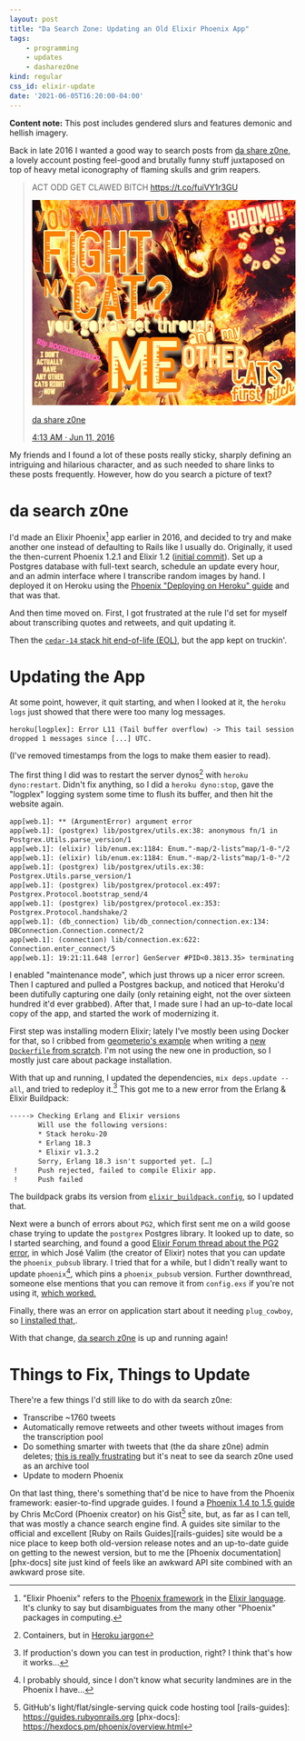 ```yaml
---
layout: post
title: "Da Search Zone: Updating an Old Elixir Phoenix App"
tags:
    - programming
    - updates
    - dasharez0ne
kind: regular
css_id: elixir-update
date: '2021-06-05T16:20:00-04:00'
---
```


<style type="text/css">
#elixir-update code {
  font-size: 0.9rem;
}
</style>

**Content note:** This post includes gendered slurs and features
demonic and hellish imagery.

Back in late 2016 I wanted a good way to search posts from
[da share z0ne][dsz], a lovely account posting feel-good and brutally
funny stuff juxtaposed on top of heavy metal iconography of flaming
skulls and grim reapers.

> ACT ODD GET CLAWED BITCH <https://t.co/fuiVY1r3GU>
>
> ![an armored figure breathing fire and carrying a sword, with text superimposed: "YOU WANT TO FIGHT MY CAT? you gotta get through ME and my OTHER CATS first bitch Rip BOODLEHEIMER I DON'T ACTUALLY HAVE ANY OTHER CATS RIGHT NOW BOOM!!! da share z0ne"](/assets/post_images/dasharezone_cat_fight.jpg)
>
> [da share z0ne][dsz]
>
> [4:13 AM · Jun 11, 2016](https://twitter.com/dasharez0ne/status/741543905456427008)

[dsz]: https://twitter.com/dasharez0ne

My friends and I found a lot of these posts really sticky, sharply defining
an intriguing and hilarious character, and as such needed to share links to
these posts frequently. However, how do you search a picture of text?

# da search z0ne

I'd made an Elixir Phoenix[^1] app earlier in 2016, and decided to try and
make another one instead of defaulting to Rails like I usually do.
Originally, it used the then-current Phoenix 1.2.1 and Elixir 1.2
([initial commit][c-init]). Set up a Postgres database with full-text search,
schedule an update every hour, and an admin interface where I transcribe
random images by hand.
I deployed it on Heroku using
the [Phoenix "Deploying on Heroku" guide][deploy-guide] and that was that.

[^1]: "Elixir Phoenix" refers to the
      [Phoenix framework](https://www.phoenixframework.org) in the
      [Elixir language](https://elixir-lang.org). It's clunky to say but
      disambiguates from the many other "Phoenix" packages in computing.

[c-init]: https://github.com/bkerley/tmfsz/commit/2f6628bde095ee4c9902832859daac4fb72814c6#diff-dfa6f4ed74c90e5d4fda283d547d366586e690387289bcfd473e3fa5f9ace308
[deploy-guide]: https://hexdocs.pm/phoenix/heroku.html#content

And then time moved on.
First, I got frustrated at the rule I'd set for myself about transcribing
quotes and retweets, and quit updating it.

Then the [`cedar-14` stack hit end-of-life (EOL)][c14-eol], but the app kept
on truckin'.

# Updating the App

At some point, however, it quit starting, and when I looked at it,
the `heroku logs` just showed that there were too many log messages.

[c14-eol]: https://help.heroku.com/SMQ1J712/cedar-14-end-of-life-faq

```
heroku[logplex]: Error L11 (Tail buffer overflow) -> This tail session dropped 1 messages since [...] UTC.
```

(I've removed timestamps from the logs to make them easier to read).

The first thing I did was to restart the server dynos[^2] with
`heroku dyno:restart`. Didn't fix anything, so I did a `heroku dyno:stop`,
gave the "logplex" logging system some time to flush its buffer,
and then hit the website again.

```
app[web.1]: ** (ArgumentError) argument error
app[web.1]: (postgrex) lib/postgrex/utils.ex:38: anonymous fn/1 in Postgrex.Utils.parse_version/1
app[web.1]: (elixir) lib/enum.ex:1184: Enum."-map/2-lists^map/1-0-"/2
app[web.1]: (elixir) lib/enum.ex:1184: Enum."-map/2-lists^map/1-0-"/2
app[web.1]: (postgrex) lib/postgrex/utils.ex:38: Postgrex.Utils.parse_version/1
app[web.1]: (postgrex) lib/postgrex/protocol.ex:497: Postgrex.Protocol.bootstrap_send/4
app[web.1]: (postgrex) lib/postgrex/protocol.ex:353: Postgrex.Protocol.handshake/2
app[web.1]: (db_connection) lib/db_connection/connection.ex:134: DBConnection.Connection.connect/2
app[web.1]: (connection) lib/connection.ex:622: Connection.enter_connect/5
app[web.1]: 19:21:11.648 [error] GenServer #PID<0.3813.35> terminating
```


[^2]: Containers, but in [Heroku jargon](https://devcenter.heroku.com/articles/glossary-of-heroku-terminology#dyno)

I enabled "maintenance mode", which just throws up a nicer error screen. Then
I captured and pulled a Postgres backup, and noticed that Heroku'd been
dutifully capturing one daily
(only retaining eight, not the over sixteen hundred it'd ever grabbed).
After that, I made sure I had an up-to-date local copy of the app, and started
the work of modernizing it.

First step was installing modern Elixir; lately I've mostly been using Docker
for that, so I cribbed from
[geometerio's example][example-df]
when writing a [new `Dockerfile` from scratch][new-df]. I'm not using the new
one in production, so I mostly just care about package installation.

[example-df]: https://github.com/geometerio/elixir-phoenix-dockerfile-examples/blob/d11c8a3d8cfee131de4ac79bf2a2f1048c5fe4d5/sample_phoenix_app_with_postgres_db/Dockerfile
[new-df]: https://github.com/bkerley/tmfsz/blob/eee7e1c4e66dd0129153e06535d3540362fab032/Dockerfile

With that up and running, I updated the dependencies, `mix deps.update --all`,
and tried to redeploy it.[^3]
This got me to a new error from the Erlang & Elixir Buildpack:

[^3]: If production's down you can test in production, right? I think that's
      how it works…

```
-----> Checking Erlang and Elixir versions
       Will use the following versions:
       * Stack heroku-20
       * Erlang 18.3
       * Elixir v1.3.2
       Sorry, Erlang 18.3 isn't supported yet. […]
 !     Push rejected, failed to compile Elixir app.
 !     Push failed
 ```

The buildpack grabs its version from
[`elixir_buildpack.config`][new-buildpack-config], so I updated that.

[new-buildpack-config]: https://github.com/bkerley/tmfsz/commit/41632a81bdddc3facd6b13fec728cd2fe9738128

Next were a bunch of errors about `PG2`, which first sent me on a wild goose
chase trying to update the `postgrex` Postgres library. It looked up to date,
so I started searching, and found a good
[Elixir Forum thread about the PG2 error][pg2-elixir-forum], in which
José Valim (the creator of Elixir) notes that you can update the
`phoenix_pubsub` library. I tried that for a while, but I didn't really want to
update `phoenix`[^update], which pins a `phoenix_pubsub` version.
Further downthread, someone else mentions that you can remove it from
`config.exs` if you're not using it, [which worked.][commit-no-pubsub]


[pg2-elixir-forum]: https://elixirforum.com/t/cannot-start-app-after-update-with-erlang-24/39708
[^update]: I probably should, since I don't know what security landmines are in
           the Phoenix I have…

[commit-no-pubsub]: https://github.com/bkerley/tmfsz/commit/9396cb23b0c03bc21bedd901ab4ce8e0213ab981

Finally, there was an error on application start about it needing `plug_cowboy`,
so [I installed that,][commit-howdy].

[commit-howdy]: https://github.com/bkerley/tmfsz/commit/eee7e1c4e66dd0129153e06535d3540362fab032

With that change, [da search z0ne][searchz0ne] is up and running again!

[searchz0ne]: https://dasearch.zone

# Things to Fix, Things to Update

There're a few things I'd still like to do with da search z0ne:

* Transcribe ~1760 tweets
* Automatically remove retweets and other tweets without images from the
  transcription pool
* Do something smarter with tweets that (the da share z0ne) admin deletes;
  [this is really frustrating][deleted-tweets] but it's neat to see
  da search z0ne used as an archive tool
* Update to modern Phoenix

[deleted-tweets]: https://twitter.com/xkeepah/status/1065758061841723392

On that last thing, there's something that'd be nice to have from the
Phoenix framework: easier-to-find upgrade guides. I found a
[Phoenix 1.4 to 1.5 guide](https://gist.github.com/chrismccord/e53e79ef8b34adf5d8122a47db44d22f)
by Chris McCord (Phoenix creator) on his Gist[^gist] site, but, as far as
I can tell, that was mostly
a chance search engine find. A guides site similar to the official and
excellent
[Ruby on Rails Guides][rails-guides] site would be a nice place to keep
both old-version release notes and an up-to-date guide on getting to the
newest version, but to me the [Phoenix documentation][phx-docs] site just
kind of feels like an awkward API site combined with an awkward prose site.

[^gist]: GitHub's light/flat/single-serving quick code hosting tool
[rails-guides]: https://guides.rubyonrails.org
[phx-docs]: https://hexdocs.pm/phoenix/overview.html
